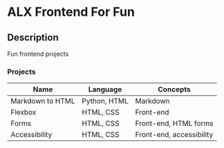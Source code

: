 # ALX Frontend For Fun

## Description

Fun frontend projects

### Projects

| Name			| Language	| Concepts			|
| ---------------------	| -------------	| -----------------------------	|
| Markdown to HTML	| Python, HTML	| Markdown			|
| Flexbox		| HTML, CSS	| Front-end			|
| Forms			| HTML, CSS	| Front-end, HTML forms 	|
| Accessibility		| HTML, CSS	| Front-end, accessibility	|
